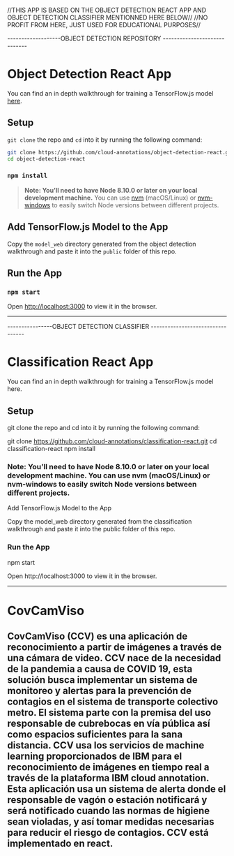 //THIS APP IS BASED ON THE OBJECT DETECTION REACT APP AND OBJECT DETECTION CLASSIFIER MENTIONNED HERE BELOW// 
//NO PROFIT FROM HERE, JUST USED FOR EDUCATIONAL PURPOSES//


-------------------OBJECT DETECTION REPOSITORY -----------------------------
# Object Detection React App

You can find an in depth walkthrough for training a TensorFlow.js model [here](https://github.com/cloud-annotations/training/).

## Setup
`git clone` the repo and `cd` into it by running the following command:

```bash
git clone https://github.com/cloud-annotations/object-detection-react.git
cd object-detection-react
```

### `npm install`

> **Note: You’ll need to have Node 8.10.0 or later on your local development machine.** You can use [nvm](https://github.com/creationix/nvm#installation) (macOS/Linux) or [nvm-windows](https://github.com/coreybutler/nvm-windows#node-version-manager-nvm-for-windows) to easily switch Node versions between different projects.

## Add TensorFlow.js Model to the App
Copy the `model_web` directory generated from the object detection walkthrough and paste it into the `public` folder of this repo.

## Run the App
### `npm start`

Open [http://localhost:3000](http://localhost:3000) to view it in the browser.

_______________________________________________________________________________________
----------------OBJECT DETECTION CLASSIFIER ---------------------------------
# Classification React App

You can find an in depth walkthrough for training a TensorFlow.js model here.

## Setup

git clone the repo and cd into it by running the following command:

git clone https://github.com/cloud-annotations/classification-react.git
cd classification-react
npm install

### Note: You’ll need to have Node 8.10.0 or later on your local development machine. You can use nvm (macOS/Linux) or nvm-windows to easily switch Node versions between different projects.
Add TensorFlow.js Model to the App

Copy the model_web directory generated from the classification walkthrough and paste it into the public folder of this repo.

### Run the App

npm start

Open http://localhost:3000 to view it in the browser.
___________________________________________________________________________________________

# CovCamViso


## CovCamViso (CCV) es una aplicación de reconocimiento a partir de imágenes a través de una cámara de video. CCV nace de la necesidad de la pandemia a causa de COVID 19, esta solución busca implementar un sistema de monitoreo y alertas para la prevención de contagios en el sistema de transporte colectivo metro. El sistema parte con la premisa del uso responsable de cubrebocas en vía pública así como espacios suficientes para la sana distancia. CCV usa los servicios de machine learning proporcionados de IBM para el reconocimiento de imágenes en tiempo real a través de la plataforma IBM cloud annotation. Esta aplicación usa un sistema de alerta donde el responsable de vagón o estación notificará y será notificado cuando las normas de higiene sean violadas, y así tomar medidas necesarias para reducir el riesgo de contagios. CCV está implementado en react.
